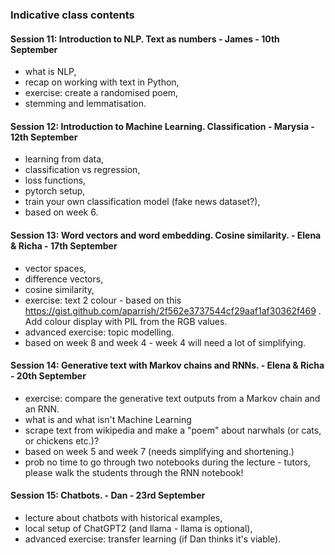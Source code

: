### Indicative class contents
#### Session 11: Introduction to NLP. Text as numbers - James - 10th September
- what is NLP,
- recap on working with text in Python,
- exercise: create a randomised poem,
- stemming and lemmatisation.

#### Session 12: Introduction to Machine Learning. Classification - Marysia - 12th September
- learning from data,
- classification vs regression,
- loss functions,
- pytorch setup,
- train your own classification model (fake news dataset?),
- based on week 6.

#### Session 13: Word vectors and word embedding. Cosine similarity. - Elena & Richa - 17th September
- vector spaces,
- difference vectors,
- cosine similarity,
- exercise: text 2 colour - based on this https://gist.github.com/aparrish/2f562e3737544cf29aaf1af30362f469 . Add colour display with PIL from the RGB values.
- advanced exercise: topic modelling.
- based on week 8 and week 4 - week 4 will need a lot of simplifying.

#### Session 14: Generative text with Markov chains and RNNs. - Elena & Richa - 20th September
- exercise: compare the generative text outputs from a Markov chain and an RNN.
- what is and what isn't Machine Learning
- scrape text from wikipedia and make a "poem" about narwhals (or cats, or chickens etc.)?
- based on week 5 and week 7 (needs simplifying and shortening.)
- prob no time to go through two notebooks during the lecture - tutors, please walk the students through the RNN notebook!

#### Session 15: Chatbots. - Dan - 23rd September
- lecture about chatbots with historical examples,
- local setup of ChatGPT2 (and llama - llama is optional),
- advanced exercise: transfer learning (if Dan thinks it's viable).